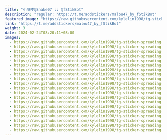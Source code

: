 ```yaml
---
title: "小吗喽@Snake07 :: @fStikBot"
description: "regular: https://t.me/addstickers/malou47_by_fStikBot"
featured_image: "https://raw.githubusercontent.com/kylelin1998/tg-sticker-spreading-worldwide-images/main/img/b1a28302-2837-401c-819f-fde5342e184c.jpg"
link: "https://t.me/addstickers/malou47_by_fStikBot"
weight: 3
date: 2024-02-24T08:20:11+08:00
images:
  - https://raw.githubusercontent.com/kylelin1998/tg-sticker-spreading-worldwide-images/main/img/b1a28302-2837-401c-819f-fde5342e184c.jpg
  - https://raw.githubusercontent.com/kylelin1998/tg-sticker-spreading-worldwide-images/main/img/2e2ad400-81f8-4e26-9eab-bca47d2836ea.jpg
  - https://raw.githubusercontent.com/kylelin1998/tg-sticker-spreading-worldwide-images/main/img/9827a760-7b15-4d48-aabe-6d30fff37d97.jpg
  - https://raw.githubusercontent.com/kylelin1998/tg-sticker-spreading-worldwide-images/main/img/7d0af3fc-9af1-4cef-98d3-9bd20f4bb772.jpg
  - https://raw.githubusercontent.com/kylelin1998/tg-sticker-spreading-worldwide-images/main/img/b48df741-1c4f-4e83-9edb-7a309346cbb3.jpg
  - https://raw.githubusercontent.com/kylelin1998/tg-sticker-spreading-worldwide-images/main/img/a3581a23-ac46-498b-b358-14cde2a22213.jpg
  - https://raw.githubusercontent.com/kylelin1998/tg-sticker-spreading-worldwide-images/main/img/d91d5d3b-cfd8-409d-bc28-f87ad233681f.jpg
  - https://raw.githubusercontent.com/kylelin1998/tg-sticker-spreading-worldwide-images/main/img/b070c67f-812e-49b8-906b-8bd10718fc8b.jpg
  - https://raw.githubusercontent.com/kylelin1998/tg-sticker-spreading-worldwide-images/main/img/93deda85-5e05-48f8-ad4d-88e5fb367dc3.jpg
  - https://raw.githubusercontent.com/kylelin1998/tg-sticker-spreading-worldwide-images/main/img/0b724fd8-2baa-4e7d-a6d3-98fbe25d2ef0.jpg
  - https://raw.githubusercontent.com/kylelin1998/tg-sticker-spreading-worldwide-images/main/img/52b9cab5-0403-4048-bc9c-9401acaf20fd.jpg
  - https://raw.githubusercontent.com/kylelin1998/tg-sticker-spreading-worldwide-images/main/img/6c7ec56f-6aca-4807-92c4-75d0a2439532.jpg
  - https://raw.githubusercontent.com/kylelin1998/tg-sticker-spreading-worldwide-images/main/img/ccaedb3b-718a-41a3-b7de-80452d5e9677.jpg
  - https://raw.githubusercontent.com/kylelin1998/tg-sticker-spreading-worldwide-images/main/img/0db02d15-8e10-4dfd-8320-142de57a210c.jpg
  - https://raw.githubusercontent.com/kylelin1998/tg-sticker-spreading-worldwide-images/main/img/7736051e-6ae3-4587-8f78-bcce90a22f43.jpg
  - https://raw.githubusercontent.com/kylelin1998/tg-sticker-spreading-worldwide-images/main/img/848ebecf-b993-40e8-92de-7effc2dd5f5b.jpg
  - https://raw.githubusercontent.com/kylelin1998/tg-sticker-spreading-worldwide-images/main/img/48307ebf-5ba0-4305-b775-9947874c3459.jpg
  - https://raw.githubusercontent.com/kylelin1998/tg-sticker-spreading-worldwide-images/main/img/bbca6a4c-d177-49b1-9148-69a188c3d099.jpg
  - https://raw.githubusercontent.com/kylelin1998/tg-sticker-spreading-worldwide-images/main/img/95e5f18c-d23e-4ac8-88f6-c30403606f70.jpg
  - https://raw.githubusercontent.com/kylelin1998/tg-sticker-spreading-worldwide-images/main/img/a419604e-5cd4-478a-8094-f293415e0891.jpg
---
```

